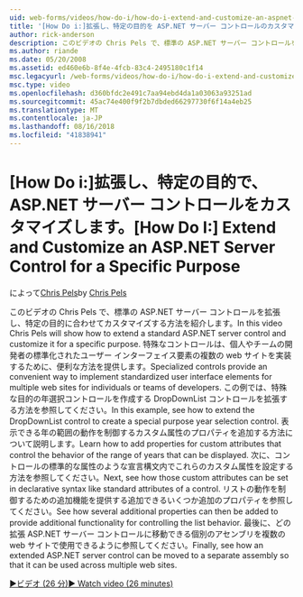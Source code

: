 ```yaml
---
uid: web-forms/videos/how-do-i/how-do-i-extend-and-customize-an-aspnet-server-control-for-a-specific-purpose
title: '[How Do i:]拡張し、特定の目的を ASP.NET サーバー コントロールのカスタマイズ |Microsoft Docs'
author: rick-anderson
description: このビデオの Chris Pels で、標準の ASP.NET サーバー コントロールを拡張し、特定の目的に合わせてカスタマイズする方法を紹介します。 特殊なコントロールは、c を提供しています.
ms.author: riande
ms.date: 05/20/2008
ms.assetid: ed460e6b-8f4e-4fcb-83c4-2495180c1f14
msc.legacyurl: /web-forms/videos/how-do-i/how-do-i-extend-and-customize-an-aspnet-server-control-for-a-specific-purpose
msc.type: video
ms.openlocfilehash: d360bfdc2e491c7aa94ebd4da1a03063a93251ad
ms.sourcegitcommit: 45ac74e400f9f2b7dbded66297730f6f14a4eb25
ms.translationtype: MT
ms.contentlocale: ja-JP
ms.lasthandoff: 08/16/2018
ms.locfileid: "41838941"
---
```

<a name="how-do-i-extend-and-customize-an-aspnet-server-control-for-a-specific-purpose"></a><span data-ttu-id="a6407-104">[How Do i:]拡張し、特定の目的で、ASP.NET サーバー コントロールをカスタマイズします。</span><span class="sxs-lookup"><span data-stu-id="a6407-104">[How Do I:] Extend and Customize an ASP.NET Server Control for a Specific Purpose</span></span>
====================
<span data-ttu-id="a6407-105">によって[Chris Pels](https://twitter.com/chrispels)</span><span class="sxs-lookup"><span data-stu-id="a6407-105">by [Chris Pels](https://twitter.com/chrispels)</span></span>

<span data-ttu-id="a6407-106">このビデオの Chris Pels で、標準の ASP.NET サーバー コントロールを拡張し、特定の目的に合わせてカスタマイズする方法を紹介します。</span><span class="sxs-lookup"><span data-stu-id="a6407-106">In this video Chris Pels will show how to extend a standard ASP.NET server control and customize it for a specific purpose.</span></span> <span data-ttu-id="a6407-107">特殊なコントロールは、個人やチームの開発者の標準化されたユーザー インターフェイス要素の複数の web サイトを実装するために、便利な方法を提供します。</span><span class="sxs-lookup"><span data-stu-id="a6407-107">Specialized controls provide an convenient way to implement standardized user interface elements for multiple web sites for individuals or teams of developers.</span></span> <span data-ttu-id="a6407-108">この例では、特殊な目的の年選択コントロールを作成する DropDownList コントロールを拡張する方法を参照してください。</span><span class="sxs-lookup"><span data-stu-id="a6407-108">In this example, see how to extend the DropDownList control to create a special purpose year selection control.</span></span> <span data-ttu-id="a6407-109">表示できる年の範囲の動作を制御するカスタム属性のプロパティを追加する方法について説明します。</span><span class="sxs-lookup"><span data-stu-id="a6407-109">Learn how to add properties for custom attributes that control the behavior of the range of years that can be displayed.</span></span> <span data-ttu-id="a6407-110">次に、コントロールの標準的な属性のような宣言構文内でこれらのカスタム属性を設定する方法を参照してください。</span><span class="sxs-lookup"><span data-stu-id="a6407-110">Next, see how those custom attributes can be set in declarative syntax like standard attributes of a control.</span></span> <span data-ttu-id="a6407-111">リストの動作を制御するための追加機能を提供する追加できるいくつか追加のプロパティを参照してください。</span><span class="sxs-lookup"><span data-stu-id="a6407-111">See how several additional properties can then be added to provide additional functionality for controlling the list behavior.</span></span> <span data-ttu-id="a6407-112">最後に、どの拡張 ASP.NET サーバー コントロールに移動できる個別のアセンブリを複数の web サイトで使用できるように参照してください。</span><span class="sxs-lookup"><span data-stu-id="a6407-112">Finally, see how an extended ASP.NET server control can be moved to a separate assembly so that it can be used across multiple web sites.</span></span>

[<span data-ttu-id="a6407-113">&#9654;ビデオ (26 分)</span><span class="sxs-lookup"><span data-stu-id="a6407-113">&#9654; Watch video (26 minutes)</span></span>](https://channel9.msdn.com/Blogs/ASP-NET-Site-Videos/how-do-i-extend-and-customize-an-aspnet-server-control-for-a-specific-purpose)
